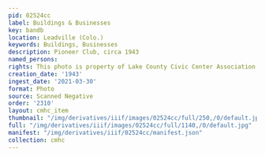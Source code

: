 ```yaml
---
pid: 02524cc
label: Buildings & Businesses
key: bandb
location: Leadville (Colo.)
keywords: Buildings, Businesses
description: Pioneer Club, circa 1943
named_persons: 
rights: This photo is property of Lake County Civic Center Association.
creation_date: '1943'
ingest_date: '2021-03-30'
format: Photo
source: Scanned Negative
order: '2310'
layout: cmhc_item
thumbnail: "/img/derivatives/iiif/images/02524cc/full/250,/0/default.jpg"
full: "/img/derivatives/iiif/images/02524cc/full/1140,/0/default.jpg"
manifest: "/img/derivatives/iiif/02524cc/manifest.json"
collection: cmhc
---
```

